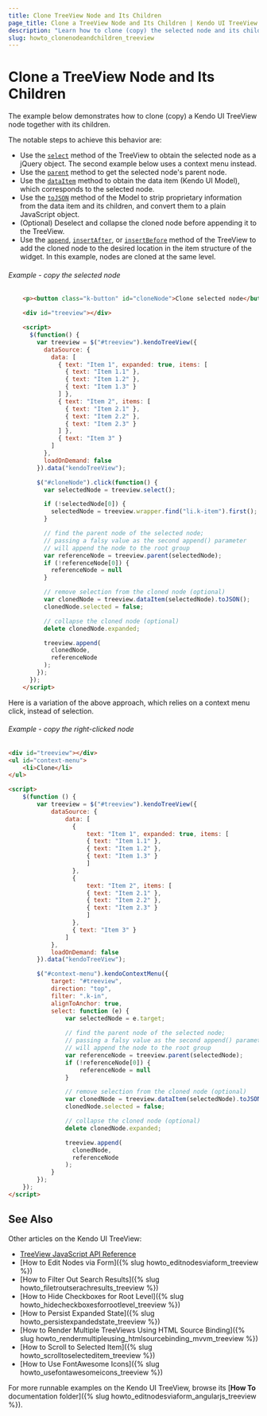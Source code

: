 ```yaml
---
title: Clone TreeView Node and Its Children
page_title: Clone a TreeView Node and Its Children | Kendo UI TreeView
description: "Learn how to clone (copy) the selected node and its children in a kendo UI TreeView."
slug: howto_clonenodeandchildren_treeview
---
```


# Clone a TreeView Node and Its Children

The example below demonstrates how to clone (copy) a Kendo UI TreeView node together with its children.

The notable steps to achieve this behavior are:
* Use the [`select`](/api/javascript/ui/treeview#methods-select) method of the TreeView to obtain the selected node as a jQuery object. The second example below uses a context menu instead.
* Use the [`parent`](/api/javascript/ui/treeview#methods-parent) method to get the selected node's parent node.
* Use the [`dataItem`](/api/javascript/ui/treeview#methods-dataItem) method to obtain the data item (Kendo UI Model), which corresponds to the selected node.
* Use the [`toJSON`](/api/javascript/data/model#methods-toJSON) method of the Model to strip proprietary information from the data item and its children, and convert them to a plain JavaScript object.
* (Optional) Deselect and collapse the cloned node before appending it to the TreeView.
* Use the [`append`](/api/javascript/ui/treeview#methods-append), [`insertAfter`](/api/javascript/ui/treeview#methods-insertAfter), or [`insertBefore`](/api/javascript/ui/treeview#methods-insertBefore) method of the TreeView to add the cloned node to the desired location in the item structure of the widget. In this example, nodes are cloned at the same level.

###### Example - copy the selected node

```html
    <p><button class="k-button" id="cloneNode">Clone selected node</button></p>

    <div id="treeview"></div>

    <script>
      $(function() {
        var treeview = $("#treeview").kendoTreeView({
          dataSource: {
            data: [
              { text: "Item 1", expanded: true, items: [
                { text: "Item 1.1" },
                { text: "Item 1.2" },
                { text: "Item 1.3" }
              ] },
              { text: "Item 2", items: [
                { text: "Item 2.1" },
                { text: "Item 2.2" },
                { text: "Item 2.3" }
              ] },
              { text: "Item 3" }
            ]
          },
          loadOnDemand: false
        }).data("kendoTreeView");

        $("#cloneNode").click(function() {
          var selectedNode = treeview.select();

          if (!selectedNode[0]) {
            selectedNode = treeview.wrapper.find("li.k-item").first();
          }

          // find the parent node of the selected node;
          // passing a falsy value as the second append() parameter
          // will append the node to the root group
          var referenceNode = treeview.parent(selectedNode);
          if (!referenceNode[0]) {
            referenceNode = null
          }

          // remove selection from the cloned node (optional)
          var clonedNode = treeview.dataItem(selectedNode).toJSON();
          clonedNode.selected = false;

          // collapse the cloned node (optional)
          delete clonedNode.expanded;

          treeview.append(
            clonedNode,
            referenceNode
          );
        });
      });
    </script>
```

Here is a variation of the above approach, which relies on a context menu click, instead of selection.

###### Example - copy the right-clicked node

```html
<div id="treeview"></div>
<ul id="context-menu">
    <li>Clone</li>
</ul>

<script>
    $(function () {
        var treeview = $("#treeview").kendoTreeView({
            dataSource: {
                data: [
                  {
                      text: "Item 1", expanded: true, items: [
                      { text: "Item 1.1" },
                      { text: "Item 1.2" },
                      { text: "Item 1.3" }
                      ]
                  },
                  {
                      text: "Item 2", items: [
                      { text: "Item 2.1" },
                      { text: "Item 2.2" },
                      { text: "Item 2.3" }
                      ]
                  },
                  { text: "Item 3" }
                ]
            },
            loadOnDemand: false
        }).data("kendoTreeView");

        $("#context-menu").kendoContextMenu({
            target: "#treeview",
            direction: "top",
            filter: ".k-in",
            alignToAnchor: true,
            select: function (e) {
                var selectedNode = e.target;
                
                // find the parent node of the selected node;
                // passing a falsy value as the second append() parameter
                // will append the node to the root group
                var referenceNode = treeview.parent(selectedNode);
                if (!referenceNode[0]) {
                    referenceNode = null
                }

                // remove selection from the cloned node (optional)
                var clonedNode = treeview.dataItem(selectedNode).toJSON();
                clonedNode.selected = false;

                // collapse the cloned node (optional)
                delete clonedNode.expanded;

                treeview.append(
                  clonedNode,
                  referenceNode
                );
            }
        });
    });
</script>
```

## See Also

Other articles on the Kendo UI TreeView:

* [TreeView JavaScript API Reference](/api/javascript/ui/treeview)
* [How to Edit Nodes via Form]({% slug howto_editnodesviaform_treeview %})
* [How to Filter Out Search Results]({% slug howto_filetroutserachresults_treeview %})
* [How to Hide Checkboxes for Root Level]({% slug howto_hidecheckboxesforrootlevel_treeview %})
* [How to Persist Expanded State]({% slug howto_persistexpandedstate_treeview %})
* [How to Render Multiple TreeViews Using HTML Source Binding]({% slug howto_rendermultipleusing_htmlsourcebinding_mvvm_treeview %})
* [How to Scroll to Selected Item]({% slug howto_scrolltoselecteditem_treeview %})
* [How to Use FontAwesome Icons]({% slug howto_usefontawesomeicons_treeview %})

For more runnable examples on the Kendo UI TreeView, browse its [**How To** documentation folder]({% slug howto_editnodesviaform_angularjs_treeview %}).
